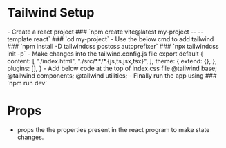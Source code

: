 <h1>Tailwind Setup</h1>
- Create a react project
### `npm create vite@latest my-project -- --template react`
### `cd my-project`
- Use the below cmd to add tailwind
### `npm install -D tailwindcss postcss autoprefixer`
### `npx tailwindcss init -p`
- Make changes into the tailwind.config.js file
    export default {
        content: [
            "./index.html",
            "./src/**/*.{js,ts,jsx,tsx}",
        ],
        theme: {
            extend: {},
        },
        plugins: [],
    }
- Add below code at the top of index.css file
    @tailwind base;
    @tailwind components;
    @tailwind utilities;
- Finally run the app using
### `npm run dev`


<h1>Props</h1>

- props the the properties present in the react program to make state changes.


